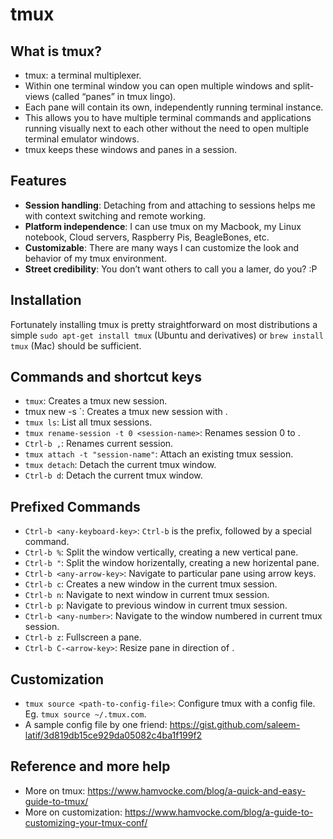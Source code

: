 # tmux

## What is tmux?
- tmux: a terminal multiplexer.
- Within one terminal window you can open multiple windows and split-views (called “panes” in tmux lingo).
- Each pane will contain its own, independently running terminal instance. 
- This allows you to have multiple terminal commands and applications running visually next to each other without the need to open multiple terminal emulator windows.
- tmux keeps these windows and panes in a session.

## Features
- **Session handling**: Detaching from and attaching to sessions helps me with context switching and remote working.
- **Platform independence**: I can use tmux on my Macbook, my Linux notebook, Cloud servers, Raspberry Pis, BeagleBones, etc.
- **Customizable**: There are many ways I can customize the look and behavior of my tmux environment.
- **Street credibility**: You don’t want others to call you a lamer, do you? :P


## Installation
Fortunately installing tmux is pretty straightforward on most distributions 
a simple `sudo apt-get install tmux` (Ubuntu and derivatives) or `brew install tmux` (Mac) should be sufficient.

## Commands and shortcut keys
- `tmux`: Creates a tmux new session.
 - tmux new -s <session-name>`: Creates a tmux new session with <session-name>.
- `tmux ls`: List all tmux sessions.
- `tmux rename-session -t 0 <session-name>`: Renames session 0 to <session-name>.
- `Ctrl-b ,`: Renames current session.
- `tmux attach -t "session-name"`: Attach an existing tmux session.
- `tmux detach`: Detach the current tmux window.
- `Ctrl-b d`: Detach the current tmux window.

## Prefixed Commands 
- `Ctrl-b <any-keyboard-key>`: `Ctrl-b` is the prefix, followed by a special command.
- `Ctrl-b %`: Split the window vertically, creating a new vertical pane.
- `Ctrl-b "`: Split the window horizentally, creating a new horizental pane.
- `Ctrl-b <any-arrow-key>`: Navigate to particular pane using arrow keys.
- `Ctrl-b c`: Creates a new window in the current tmux session.
- `Ctrl-b n`: Navigate to next window in current tmux session.
- `Ctrl-b p`: Navigate to previous window in current tmux session.
- `Ctrl-b <any-number>`: Navigate to the window numbered <any-number> in current tmux session.
- `Ctrl-b z`: Fullscreen a pane.
- `Ctrl-b C-<arrow-key>`: Resize pane in direction of <arrow-key>.

## Customization
- `tmux source <path-to-config-file>`: Configure tmux with a config file. Eg. `tmux source ~/.tmux.com`.
- A sample config file by one friend: https://gist.github.com/saleem-latif/3d819db15ce929da05082c4ba1f199f2


## Reference and more help
- More on tmux: https://www.hamvocke.com/blog/a-quick-and-easy-guide-to-tmux/
- More on customization: https://www.hamvocke.com/blog/a-guide-to-customizing-your-tmux-conf/

